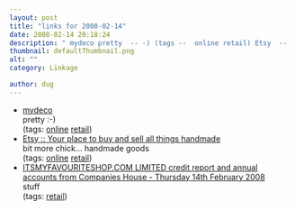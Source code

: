 ```yaml
---
layout: post
title: "links for 2008-02-14"
date: 2008-02-14 20:18:24
description: " mydeco pretty  -- -) (tags --  online retail) Etsy  --  --  Your place to buy and sell all things handmade bit more chick&#8230; handmade goods (tags --  online retail) ITSMYFAVOURITESHOP.COM LIMITED credit report and annual accounts from Companies House - Thursday 14th February&#8230;"
thumbnail: defaultThumbnail.png
alt: ""
category: Linkage

author: dug
---
```


<ul class="delicious">
	<li>
		<div class="delicious-link"><a href="http://mydeco.com/">mydeco</a></div>
		<div class="delicious-extended">pretty :-)</div>
		<div class="delicious-tags">(tags: <a href="http://del.icio.us/dug/online">online</a> <a href="http://del.icio.us/dug/retail">retail</a>)</div>
	</li>
	<li>
		<div class="delicious-link"><a href="http://www.etsy.com/">Etsy :: Your place to buy and sell all things handmade</a></div>
		<div class="delicious-extended">bit more chick... handmade goods</div>
		<div class="delicious-tags">(tags: <a href="http://del.icio.us/dug/online">online</a> <a href="http://del.icio.us/dug/retail">retail</a>)</div>
	</li>
	<li>
		<div class="delicious-link"><a href="http://www.ukdata.com/company-credit-reports/ITSMYFAVOURITESHOP.COM-LIMITED.html"><span class="caps">ITSMYFAVOURITESHOP.COM LIMITED </span>credit report and annual accounts from Companies House - Thursday 14th February 2008</a></div>
		<div class="delicious-extended">stuff</div>
		<div class="delicious-tags">(tags: <a href="http://del.icio.us/dug/retail">retail</a>)</div>
	</li>
</ul>
